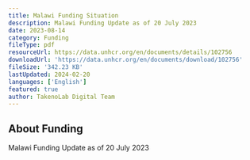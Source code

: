 ```yaml
---
title: Malawi Funding Situation
description: Malawi Funding Update as of 20 July 2023
date: 2023-08-14
category: Funding
fileType: pdf
resourceUrl: https://data.unhcr.org/en/documents/details/102756
downloadUrl: 'https://data.unhcr.org/en/documents/download/102756'
fileSize: '342.23 KB'
lastUpdated: 2024-02-20
languages: ['English']
featured: true
author: TakenoLab Digital Team
---
```


## About Funding

Malawi Funding Update as of 20 July 2023
